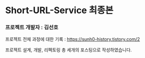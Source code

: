 # Short-URL-Service 최종본

### 프로젝트 개발자 : 김선호

프로젝트 전체 과정에 대한 기록 : https://sunh0-history.tistory.com/2

프로젝트 설계, 개발, 리펙토링 총 세개의 포스팅으로 작성하였습니다.
